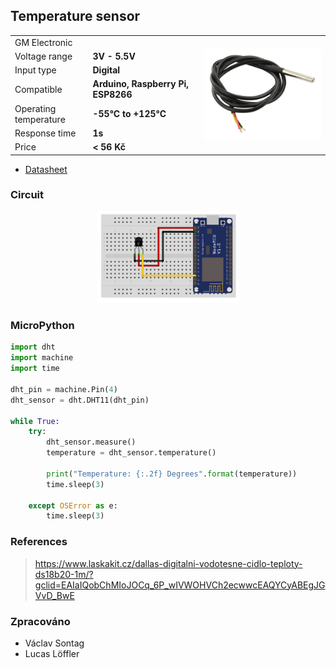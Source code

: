 ## Temperature sensor

<table border="0" width="100%"><tr><td colspan=2 width="60%">GM Electronic</td>
<td rowspan=9 width="40%" align="right"><img src="../../.img/gmtemp.jpg" width="200px" /></td></tr>
<tr><td>Voltage range</td><td><b>3V - 5.5V</b></td></tr>
<tr><td>Input type</td><td><b>Digital</b></td></tr>
<tr><td>Compatible</td><td><b>Arduino, Raspberry Pi, ESP8266</b></td></tr>
<tr><td>Operating temperature</td><td><b>-55°C to +125°C</b></td></tr>
<tr><td>Response time</td><td><b>1s</b></td></tr>
<tr><td>Price</td><td><b>< 56 Kč</b></td></tr></table>

* [Datasheet](./datasheet.pdf)

### Circuit
<p align="center"><img src="../../.img/temp.png" width="45%" /></p>

### MicroPython

```python
import dht
import machine
import time

dht_pin = machine.Pin(4)
dht_sensor = dht.DHT11(dht_pin)

while True:
    try:
        dht_sensor.measure()
        temperature = dht_sensor.temperature()

        print("Temperature: {:.2f} Degrees".format(temperature))
        time.sleep(3)

    except OSError as e:
        time.sleep(3)
```

### References
> https://www.laskakit.cz/dallas-digitalni-vodotesne-cidlo-teploty-ds18b20-1m/?gclid=EAIaIQobChMIoJOCq_6P_wIVWOHVCh2ecwwcEAQYCyABEgJGVvD_BwE

### Zpracováno
- Václav Sontag
- Lucas Löffler
